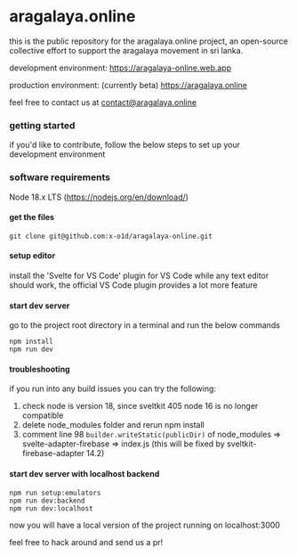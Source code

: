 # aragalaya.online

this is the public repository for the aragalaya.online project, an open-source collective effort to support the aragalaya movement in sri lanka.

development environment:
https://aragalaya-online.web.app

production environment: (currently beta)
https://aragalaya.online

feel free to contact us at contact@aragalaya.online

### getting started

if you'd like to contribute, follow the below steps to set up your development environment

### software requirements

Node 18.x LTS (https://nodejs.org/en/download/)

#### get the files

```
git clone git@github.com:x-o1d/aragalaya-online.git
```

#### setup editor

install the 'Svelte for VS Code' plugin for VS Code
while any text editor should work, the official VS Code plugin provides a lot more feature

#### start dev server

go to the project root directory in a terminal and run the below commands

```
npm install
npm run dev
```

#### troubleshooting

if you run into any build issues you can try the following:

1. check node is version 18, since sveltkit 405 node 16 is no longer compatible
2. delete node_modules folder and rerun npm install
3. comment line 98 `builder.writeStatic(publicDir)` of node_modules => svelte-adapter-firebase => index.js  (this will be fixed by sveltkit-firebase-adapter 14.2)

#### start dev server with localhost backend

```
npm run setup:emulators
npm run dev:backend
npm run dev:localhost
```

now you will have a local version of the project running on localhost:3000

feel free to hack around and send us a pr!


